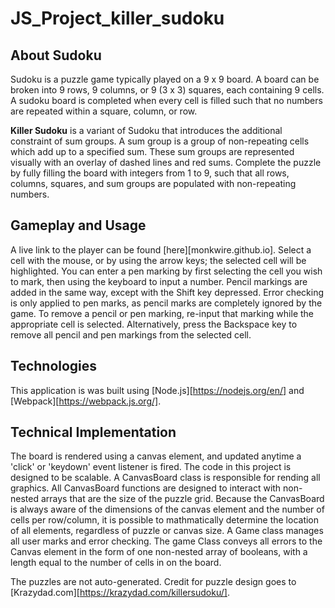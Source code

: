 # JS_Project_killer_sudoku
## About Sudoku
 Sudoku is a puzzle game typically played on a 9 x 9 board. A board can be broken into 9 rows, 9 columns, or 9 (3 x 3) squares, each containing 9 cells. A sudoku board is completed when every cell is filled such that no numbers are repeated within a square, column, or row.

**Killer Sudoku** is a variant of Sudoku that introduces the additional constraint of sum groups. A sum group is a group of non-repeating cells which add up to a specified sum. These sum groups are represented visually with an overlay of dashed lines and red sums. Complete the puzzle by fully filling the board with integers from 1 to 9, such that all rows, columns, squares, and sum groups are populated with non-repeating numbers.

## Gameplay and Usage
A live link to the player can be found [here][monkwire.github.io].
Select a cell with the mouse, or by using the arrow keys; the selected cell will be highlighted. You can enter a pen marking by first selecting the cell you wish to mark, then using the keyboard to input a number. Pencil markings are added in the same way, except with the Shift key depressed. Error checking is only applied to pen marks, as pencil marks are completely ignored by the game. To remove a pencil or pen marking, re-input that marking while the appropriate cell is selected. Alternatively, press the Backspace key to remove all pencil and pen markings from the selected cell.


## Technologies
This application is was built using [Node.js][https://nodejs.org/en/] and [Webpack][https://webpack.js.org/].

## Technical Implementation
The board is rendered using a canvas element, and updated anytime a 'click' or 'keydown' event listener is fired. The code in this project is designed to be scalable. A CanvasBoard class is responsible for rending all graphics. All CanvasBoard functions are designed to interact with non-nested arrays that are the size of the puzzle grid. Because the CanvasBoard is always aware of the dimensions of the canvas element and the number of cells per row/column, it is possible to mathmatically determine the location of all elements, regardless of puzzle or canvas size.
A Game class manages all user marks and error checking. The game Class conveys all errors to the Canvas element in the form of one non-nested array of booleans, with a length equal to the number of cells in on the board. 


The puzzles are not auto-generated. Credit for puzzle design goes to [Krazydad.com][https://krazydad.com/killersudoku/].

